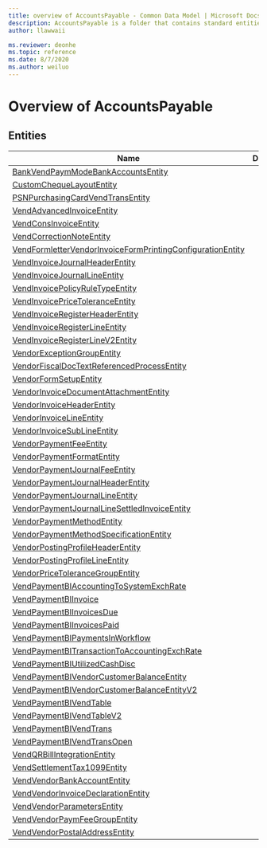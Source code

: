 ```yaml
---
title: overview of AccountsPayable - Common Data Model | Microsoft Docs
description: AccountsPayable is a folder that contains standard entities related to the Common Data Model.
author: llawwaii

ms.reviewer: deonhe
ms.topic: reference
ms.date: 8/7/2020
ms.author: weiluo
---
```


# Overview of AccountsPayable


## Entities

|Name|Description|
|---|---|
|[BankVendPaymModeBankAccountsEntity](BankVendPaymModeBankAccountsEntity.md)||
|[CustomChequeLayoutEntity](CustomChequeLayoutEntity.md)||
|[PSNPurchasingCardVendTransEntity](PSNPurchasingCardVendTransEntity.md)||
|[VendAdvancedInvoiceEntity](VendAdvancedInvoiceEntity.md)||
|[VendConsInvoiceEntity](VendConsInvoiceEntity.md)||
|[VendCorrectionNoteEntity](VendCorrectionNoteEntity.md)||
|[VendFormletterVendorInvoiceFormPrintingConfigurationEntity](VendFormletterVendorInvoiceFormPrintingConfigurationEntity.md)||
|[VendInvoiceJournalHeaderEntity](VendInvoiceJournalHeaderEntity.md)||
|[VendInvoiceJournalLineEntity](VendInvoiceJournalLineEntity.md)||
|[VendInvoicePolicyRuleTypeEntity](VendInvoicePolicyRuleTypeEntity.md)||
|[VendInvoicePriceToleranceEntity](VendInvoicePriceToleranceEntity.md)||
|[VendInvoiceRegisterHeaderEntity](VendInvoiceRegisterHeaderEntity.md)||
|[VendInvoiceRegisterLineEntity](VendInvoiceRegisterLineEntity.md)||
|[VendInvoiceRegisterLineV2Entity](VendInvoiceRegisterLineV2Entity.md)||
|[VendorExceptionGroupEntity](VendorExceptionGroupEntity.md)||
|[VendorFiscalDocTextReferencedProcessEntity](VendorFiscalDocTextReferencedProcessEntity.md)||
|[VendorFormSetupEntity](VendorFormSetupEntity.md)||
|[VendorInvoiceDocumentAttachmentEntity](VendorInvoiceDocumentAttachmentEntity.md)||
|[VendorInvoiceHeaderEntity](VendorInvoiceHeaderEntity.md)||
|[VendorInvoiceLineEntity](VendorInvoiceLineEntity.md)||
|[VendorInvoiceSubLineEntity](VendorInvoiceSubLineEntity.md)||
|[VendorPaymentFeeEntity](VendorPaymentFeeEntity.md)||
|[VendorPaymentFormatEntity](VendorPaymentFormatEntity.md)||
|[VendorPaymentJournalFeeEntity](VendorPaymentJournalFeeEntity.md)||
|[VendorPaymentJournalHeaderEntity](VendorPaymentJournalHeaderEntity.md)||
|[VendorPaymentJournalLineEntity](VendorPaymentJournalLineEntity.md)||
|[VendorPaymentJournalLineSettledInvoiceEntity](VendorPaymentJournalLineSettledInvoiceEntity.md)||
|[VendorPaymentMethodEntity](VendorPaymentMethodEntity.md)||
|[VendorPaymentMethodSpecificationEntity](VendorPaymentMethodSpecificationEntity.md)||
|[VendorPostingProfileHeaderEntity](VendorPostingProfileHeaderEntity.md)||
|[VendorPostingProfileLineEntity](VendorPostingProfileLineEntity.md)||
|[VendorPriceToleranceGroupEntity](VendorPriceToleranceGroupEntity.md)||
|[VendPaymentBIAccountingToSystemExchRate](VendPaymentBIAccountingToSystemExchRate.md)||
|[VendPaymentBIInvoice](VendPaymentBIInvoice.md)||
|[VendPaymentBIInvoicesDue](VendPaymentBIInvoicesDue.md)||
|[VendPaymentBIInvoicesPaid](VendPaymentBIInvoicesPaid.md)||
|[VendPaymentBIPaymentsInWorkflow](VendPaymentBIPaymentsInWorkflow.md)||
|[VendPaymentBITransactionToAccountingExchRate](VendPaymentBITransactionToAccountingExchRate.md)||
|[VendPaymentBIUtilizedCashDisc](VendPaymentBIUtilizedCashDisc.md)||
|[VendPaymentBIVendorCustomerBalanceEntity](VendPaymentBIVendorCustomerBalanceEntity.md)||
|[VendPaymentBIVendorCustomerBalanceEntityV2](VendPaymentBIVendorCustomerBalanceEntityV2.md)||
|[VendPaymentBIVendTable](VendPaymentBIVendTable.md)||
|[VendPaymentBIVendTableV2](VendPaymentBIVendTableV2.md)||
|[VendPaymentBIVendTrans](VendPaymentBIVendTrans.md)||
|[VendPaymentBIVendTransOpen](VendPaymentBIVendTransOpen.md)||
|[VendQRBillIntegrationEntity](VendQRBillIntegrationEntity.md)||
|[VendSettlementTax1099Entity](VendSettlementTax1099Entity.md)||
|[VendVendorBankAccountEntity](VendVendorBankAccountEntity.md)||
|[VendVendorInvoiceDeclarationEntity](VendVendorInvoiceDeclarationEntity.md)||
|[VendVendorParametersEntity](VendVendorParametersEntity.md)||
|[VendVendorPaymFeeGroupEntity](VendVendorPaymFeeGroupEntity.md)||
|[VendVendorPostalAddressEntity](VendVendorPostalAddressEntity.md)||
